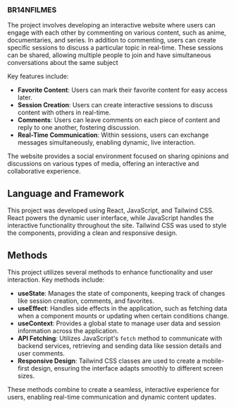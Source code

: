 ### BR14NFILMES
The project involves developing an interactive website where users can engage with each other by commenting on various content, such as anime, documentaries, and series. In addition to commenting, users can create specific sessions to discuss a particular topic in real-time. These sessions can be shared, allowing multiple people to join and have simultaneous conversations about the same subject

Key features include:
- **Favorite Content**: Users can mark their favorite content for easy access later.
- **Session Creation**: Users can create interactive sessions to discuss content with others in real-time.
- **Comments**: Users can leave comments on each piece of content and reply to one another, fostering discussion.
- **Real-Time Communication**: Within sessions, users can exchange messages simultaneously, enabling dynamic, live interaction.

The website provides a social environment focused on sharing opinions and discussions on various types of media, offering an interactive and collaborative experience.

## Language and Framework
This project was developed using React, JavaScript, and Tailwind CSS. React powers the dynamic user interface, while JavaScript handles the interactive functionality throughout the site. Tailwind CSS was used to style the components, providing a clean and responsive design.

## Methods
This project utilizes several methods to enhance functionality and user interaction. Key methods include:

- **useState**: Manages the state of components, keeping track of changes like session creation, comments, and favorites.
- **useEffect**: Handles side effects in the application, such as fetching data when a component mounts or updating when certain conditions change.
- **useContext**: Provides a global state to manage user data and session information across the application.
- **API Fetching**: Utilizes JavaScript's `fetch` method to communicate with backend services, retrieving and sending data like session details and user comments.
- **Responsive Design**: Tailwind CSS classes are used to create a mobile-first design, ensuring the interface adapts smoothly to different screen sizes.

These methods combine to create a seamless, interactive experience for users, enabling real-time communication and dynamic content updates.
